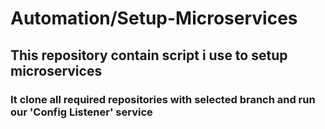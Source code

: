 # Automation/Setup-Microservices
## This repository contain script i use to setup microservices
### It clone all required repositories with selected branch and run our 'Config Listener' service
